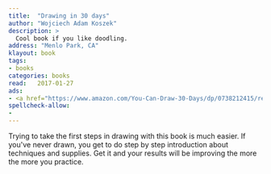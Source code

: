 ```yaml
---
title:  "Drawing in 30 days"
author: "Wojciech Adam Koszek"
description: >
  Cool book if you like doodling.
address: "Menlo Park, CA"
klayout: book
tags:
- books
categories: books
read:	2017-01-27
ads:
- <a href="https://www.amazon.com/You-Can-Draw-30-Days/dp/0738212415/ref=as_li_ss_il?ie=UTF8&qid=1500875786&sr=8-1&keywords=drawing+in+30+days&linkCode=li2&tag=wkoszek08-20&linkId=fd0259428f6c8048ec76dd73d7e528b6" target="_blank"><img border="0" src="//ws-na.amazon-adsystem.com/widgets/q?_encoding=UTF8&ASIN=0738212415&Format=_SL160_&ID=AsinImage&MarketPlace=US&ServiceVersion=20070822&WS=1&tag=wkoszek08-20" ></a><img src="https://ir-na.amazon-adsystem.com/e/ir?t=wkoszek08-20&l=li2&o=1&a=0738212415" width="1" height="1" border="0" alt="" style="border:none !important; margin:0px !important;" />
spellcheck-allow:
- 
---
```


Trying to take the first steps in drawing with this book is much easier.
If you've never drawn, you get to do step by step introduction about
techniques and supplies.
Get it and your results will be improving the more the more you practice.

